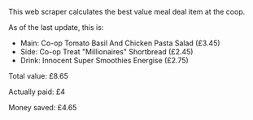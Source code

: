 This web scraper calculates the best value meal deal item at the coop.

As of the last update, this is:

   * Main: Co-op Tomato Basil And Chicken Pasta Salad (£3.45)
   * Side: Co-op Treat "Millionaires" Shortbread (£2.45)
   * Drink: Innocent Super Smoothies Energise (£2.75)

Total value: £8.65

Actually paid: £4

Money saved: £4.65
